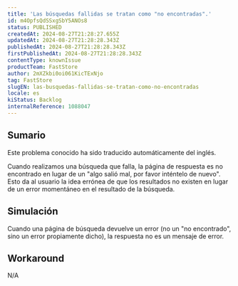 ```yaml
---
title: 'Las búsquedas fallidas se tratan como "no encontradas".'
id: m4OpfsQdSSxgSbY5ANOs8
status: PUBLISHED
createdAt: 2024-08-27T21:28:27.655Z
updatedAt: 2024-08-27T21:28:28.343Z
publishedAt: 2024-08-27T21:28:28.343Z
firstPublishedAt: 2024-08-27T21:28:28.343Z
contentType: knownIssue
productTeam: FastStore
author: 2mXZkbi0oi061KicTExNjo
tag: FastStore
slugEN: las-busquedas-fallidas-se-tratan-como-no-encontradas
locale: es
kiStatus: Backlog
internalReference: 1088047
---
```


## Sumario

<div class="alert alert-info">
  <p>Este problema conocido ha sido traducido automáticamente del inglés.</p>
</div>


Cuando realizamos una búsqueda que falla, la página de respuesta es no encontrado en lugar de un "algo salió mal, por favor inténtelo de nuevo". Esto da al usuario la idea errónea de que los resultados no existen en lugar de un error momentáneo en el resultado de la búsqueda.


##

## Simulación


Cuando una página de búsqueda devuelve un error (no un "no encontrado", sino un error propiamente dicho), la respuesta no es un mensaje de error.



## Workaround


N/A





